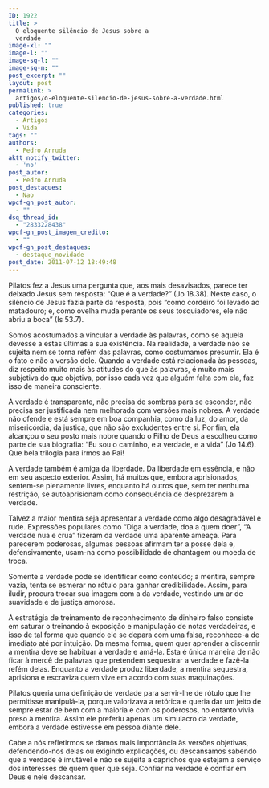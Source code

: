 ```yaml
---
ID: 1922
title: >
  O eloquente silêncio de Jesus sobre a
  verdade
image-xl: ""
image-l: ""
image-sq-l: ""
image-sq-m: ""
post_excerpt: ""
layout: post
permalink: >
  artigos/o-eloquente-silencio-de-jesus-sobre-a-verdade.html
published: true
categories:
  - Artigos
  - Vida
tags: ""
authors:
  - Pedro Arruda
aktt_notify_twitter:
  - 'no'
post_autor:
  - Pedro Arruda
post_destaques:
  - Nao
wpcf-gn_post_autor:
  - ""
dsq_thread_id:
  - "2833228438"
wpcf-gn_post_imagem_credito:
  - ""
wpcf-gn_post_destaques:
  - destaque_novidade
post_date: 2011-07-12 18:49:48
---
```

Pilatos fez a Jesus uma pergunta que, aos mais desavisados, parece ter deixado Jesus sem resposta: “Que é a verdade?” (Jo 18.38). Neste caso, o silêncio de Jesus fazia parte da resposta, pois “como cordeiro foi levado ao matadouro; e, como ovelha muda perante os seus tosquiadores, ele não abriu a boca” (Is 53.7).

Somos acostumados a vincular a verdade às palavras, como se aquela devesse a estas últimas a sua existência. Na realidade, a verdade não se sujeita nem se torna refém das palavras, como costumamos presumir. Ela é o fato e não a versão dele. Quando a verdade está relacionada às pessoas, diz respeito muito mais às atitudes do que às palavras, é muito mais subjetiva do que objetiva, por isso cada vez que alguém falta com ela, faz isso de maneira consciente.

A verdade é transparente, não precisa de sombras para se esconder, não precisa ser justificada nem melhorada com versões mais nobres. A verdade não ofende e está sempre em boa companhia, como da luz, do amor, da misericórdia, da justiça, que não são excludentes entre si. Por fim, ela alcançou o seu posto mais nobre quando o Filho de Deus a escolheu como parte de sua biografia: “Eu sou o caminho, e a verdade, e a vida” (Jo 14.6). Que bela trilogia para irmos ao Pai!

A verdade também é amiga da liberdade. Da liberdade em essência, e não em seu aspecto exterior. Assim, há muitos que, embora aprisionados, sentem-se plenamente livres, enquanto há outros que, sem ter nenhuma restrição, se autoaprisionam como consequência de desprezarem a verdade.

Talvez a maior mentira seja apresentar a verdade como algo desagradável e rude. Expressões populares como “Diga a verdade, doa a quem doer”, “A verdade nua e crua” fizeram da verdade uma aparente ameaça. Para parecerem poderosas, algumas pessoas afirmam ter a posse dela e, defensivamente, usam-na como possibilidade de chantagem ou moeda de troca.

Somente a verdade pode se identificar como conteúdo; a mentira, sempre vazia, tenta se esmerar no rótulo para ganhar credibilidade. Assim, para iludir, procura trocar sua imagem com a da verdade, vestindo um ar de suavidade e de justiça amorosa.

A estratégia de treinamento de reconhecimento de dinheiro falso consiste em saturar o treinando à exposição e manipulação de notas verdadeiras, e isso de tal forma que quando ele se depara com uma falsa, reconhece-a de imediato até por intuição. Da mesma forma, quem quer aprender a discernir a mentira deve se habituar à verdade e amá-la. Esta é única maneira de não ficar à mercê de palavras que pretendem sequestrar a verdade e fazê-la refém delas. Enquanto a verdade produz liberdade, a mentira sequestra, aprisiona e escraviza quem vive em acordo com suas maquinações.

Pilatos queria uma definição de verdade para servir-lhe de rótulo que lhe permitisse manipulá-la, porque valorizava a retórica e queria dar um jeito de sempre estar de bem com a maioria e com os poderosos, no entanto vivia preso à mentira. Assim ele preferiu apenas um simulacro da verdade, embora a verdade estivesse em pessoa diante dele.

Cabe a nós refletirmos se damos mais importância às versões objetivas, defendendo-nos delas ou exigindo explicações, ou descansamos sabendo que a verdade é imutável e não se sujeita a caprichos que estejam a serviço dos interesses de quem quer que seja. Confiar na verdade é confiar em Deus e nele descansar.